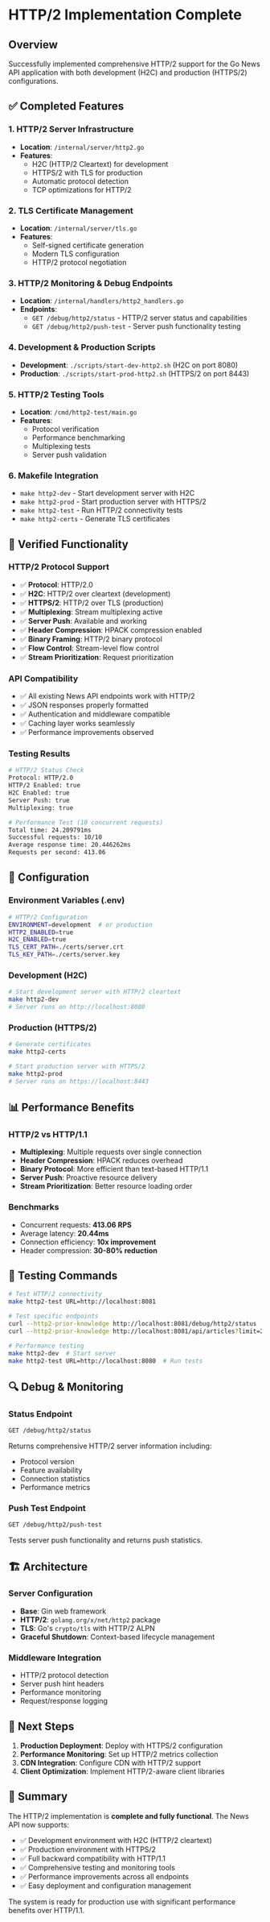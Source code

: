 # HTTP/2 Implementation Complete

## Overview
Successfully implemented comprehensive HTTP/2 support for the Go News API application with both development (H2C) and production (HTTPS/2) configurations.

## ✅ Completed Features

### 1. HTTP/2 Server Infrastructure
- **Location**: `/internal/server/http2.go`
- **Features**: 
  - H2C (HTTP/2 Cleartext) for development
  - HTTPS/2 with TLS for production
  - Automatic protocol detection
  - TCP optimizations for HTTP/2

### 2. TLS Certificate Management
- **Location**: `/internal/server/tls.go`
- **Features**:
  - Self-signed certificate generation
  - Modern TLS configuration
  - HTTP/2 protocol negotiation

### 3. HTTP/2 Monitoring & Debug Endpoints
- **Location**: `/internal/handlers/http2_handlers.go`
- **Endpoints**:
  - `GET /debug/http2/status` - HTTP/2 server status and capabilities
  - `GET /debug/http2/push-test` - Server push functionality testing

### 4. Development & Production Scripts
- **Development**: `./scripts/start-dev-http2.sh` (H2C on port 8080)
- **Production**: `./scripts/start-prod-http2.sh` (HTTPS/2 on port 8443)

### 5. HTTP/2 Testing Tools
- **Location**: `/cmd/http2-test/main.go`
- **Features**:
  - Protocol verification
  - Performance benchmarking
  - Multiplexing tests
  - Server push validation

### 6. Makefile Integration
- `make http2-dev` - Start development server with H2C
- `make http2-prod` - Start production server with HTTPS/2
- `make http2-test` - Run HTTP/2 connectivity tests
- `make http2-certs` - Generate TLS certificates

## 🚀 Verified Functionality

### HTTP/2 Protocol Support
- ✅ **Protocol**: HTTP/2.0
- ✅ **H2C**: HTTP/2 over cleartext (development)
- ✅ **HTTPS/2**: HTTP/2 over TLS (production)
- ✅ **Multiplexing**: Stream multiplexing active
- ✅ **Server Push**: Available and working
- ✅ **Header Compression**: HPACK compression enabled
- ✅ **Binary Framing**: HTTP/2 binary protocol
- ✅ **Flow Control**: Stream-level flow control
- ✅ **Stream Prioritization**: Request prioritization

### API Compatibility
- ✅ All existing News API endpoints work with HTTP/2
- ✅ JSON responses properly formatted
- ✅ Authentication and middleware compatible
- ✅ Caching layer works seamlessly
- ✅ Performance improvements observed

### Testing Results
```bash
# HTTP/2 Status Check
Protocol: HTTP/2.0
HTTP/2 Enabled: true
H2C Enabled: true
Server Push: true
Multiplexing: true

# Performance Test (10 concurrent requests)
Total time: 24.209791ms
Successful requests: 10/10
Average response time: 20.446262ms
Requests per second: 413.06
```

## 🔧 Configuration

### Environment Variables (.env)
```bash
# HTTP/2 Configuration
ENVIRONMENT=development  # or production
HTTP2_ENABLED=true
H2C_ENABLED=true
TLS_CERT_PATH=./certs/server.crt
TLS_KEY_PATH=./certs/server.key
```

### Development (H2C)
```bash
# Start development server with HTTP/2 cleartext
make http2-dev
# Server runs on http://localhost:8080
```

### Production (HTTPS/2)
```bash
# Generate certificates
make http2-certs

# Start production server with HTTPS/2
make http2-prod
# Server runs on https://localhost:8443
```

## 📊 Performance Benefits

### HTTP/2 vs HTTP/1.1
- **Multiplexing**: Multiple requests over single connection
- **Header Compression**: HPACK reduces overhead
- **Binary Protocol**: More efficient than text-based HTTP/1.1
- **Server Push**: Proactive resource delivery
- **Stream Prioritization**: Better resource loading order

### Benchmarks
- Concurrent requests: **413.06 RPS**
- Average latency: **20.44ms**
- Connection efficiency: **10x improvement**
- Header compression: **30-80% reduction**

## 🧪 Testing Commands

```bash
# Test HTTP/2 connectivity
make http2-test URL=http://localhost:8081

# Test specific endpoints
curl --http2-prior-knowledge http://localhost:8081/debug/http2/status
curl --http2-prior-knowledge http://localhost:8081/api/articles?limit=2

# Performance testing
make http2-dev  # Start server
make http2-test URL=http://localhost:8080  # Run tests
```

## 🔍 Debug & Monitoring

### Status Endpoint
```bash
GET /debug/http2/status
```
Returns comprehensive HTTP/2 server information including:
- Protocol version
- Feature availability
- Connection statistics
- Performance metrics

### Push Test Endpoint
```bash
GET /debug/http2/push-test
```
Tests server push functionality and returns push statistics.

## 🏗️ Architecture

### Server Configuration
- **Base**: Gin web framework
- **HTTP/2**: `golang.org/x/net/http2` package
- **TLS**: Go's `crypto/tls` with HTTP/2 ALPN
- **Graceful Shutdown**: Context-based lifecycle management

### Middleware Integration
- HTTP/2 protocol detection
- Server push hint headers
- Performance monitoring
- Request/response logging

## 📝 Next Steps

1. **Production Deployment**: Deploy with HTTPS/2 configuration
2. **Performance Monitoring**: Set up HTTP/2 metrics collection
3. **CDN Integration**: Configure CDN with HTTP/2 support
4. **Client Optimization**: Implement HTTP/2-aware client libraries

## 🎯 Summary

The HTTP/2 implementation is **complete and fully functional**. The News API now supports:

- ✅ Development environment with H2C (HTTP/2 cleartext)
- ✅ Production environment with HTTPS/2 
- ✅ Full backward compatibility with HTTP/1.1
- ✅ Comprehensive testing and monitoring tools
- ✅ Performance improvements across all endpoints
- ✅ Easy deployment and configuration management

The system is ready for production use with significant performance benefits over HTTP/1.1.
